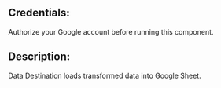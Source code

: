 ## Credentials:
Authorize your Google account before running this component.

## Description:
Data Destination loads transformed data into Google Sheet.
